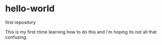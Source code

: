 # hello-world

first repository

This is my first rtime learning how to do this and i'm hoping its not all that confusing.
